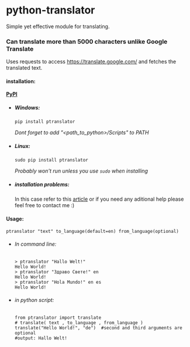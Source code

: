 # python-translator

Simple yet effective module for translating. 

### Can translate more than 5000 characters unlike Google Translate

Uses requests to access https://translate.google.com/ and fetches the translated text.

#### installation:

__[PyPI](https://pypi.org/project/ptranslator/)__

* ##### Windows:
    `pip install ptranslator`
    
    _Dont forget to add "<path_to_python>/Scripts" to PATH_
   
* ##### Linux:
    `sudo pip install ptranslator`
    
    _Probably won't run unless you use `sudo` when installing_

* ##### _installation problems:_
    In this case refer to this [article](https://stackoverflow.com/questions/36092388/adding-installed-pip-package-to-path-automatically) or if you need any aditional help please feel free to contact me :)

#### Usage:
 `ptranslator "text" to_language(default=en) from_language(optional)`
 
 * ###### _In command line:_
    ```
    > ptranslator "Hallo Welt!"
    Hello World!
    > ptranslator "Здраво Свете!" en
    Hello World!
    > ptranslator "Hola Mundo!" en es
    Hello World!
    ```
 * ###### _in python script:_
    ```
    from ptranslator import translate
    # translate( text , to_language , from_language )
    translate("Hello World!", "de")  #second and third arguments are optional
    #output: Hallo Welt!
    ```
 
